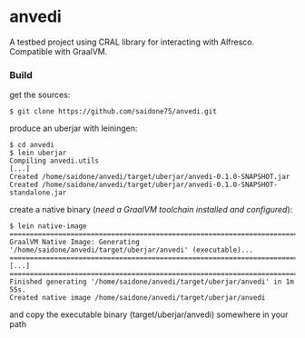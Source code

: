 # anvedi

A testbed project using CRAL library for interacting with Alfresco. Compatible with GraalVM.

### Build
get the sources:
```console
$ git clone https://github.com/saidone75/anvedi.git
```
produce an uberjar with leiningen:
```console
$ cd anvedi
$ lein uberjar
Compiling anvedi.utils
[...]
Created /home/saidone/anvedi/target/uberjar/anvedi-0.1.0-SNAPSHOT.jar
Created /home/saidone/anvedi/target/uberjar/anvedi-0.1.0-SNAPSHOT-standalone.jar
```
create a native binary (*need a GraalVM toolchain installed and configured*):
```console
$ lein native-image
========================================================================================================================
GraalVM Native Image: Generating '/home/saidone/anvedi/target/uberjar/anvedi' (executable)...
========================================================================================================================
[...]
========================================================================================================================
Finished generating '/home/saidone/anvedi/target/uberjar/anvedi' in 1m 55s.
Created native image /home/saidone/anvedi/target/uberjar/anvedi
```
and copy the executable binary (target/uberjar/anvedi) somewhere in your path